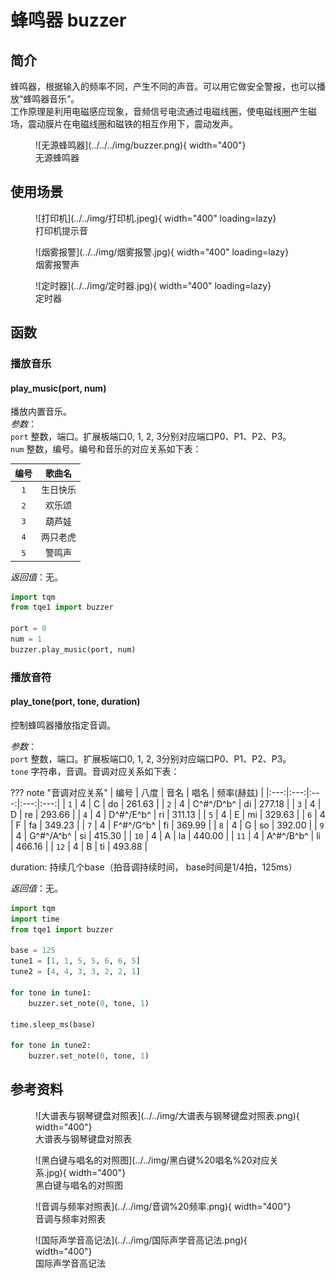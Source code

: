 # 蜂鸣器 buzzer

## 简介

蜂鸣器，根据输入的频率不同，产生不同的声音。可以用它做安全警报，也可以播放“蜂鸣器音乐”。<br>
工作原理是利用电磁感应现象，音频信号电流通过电磁线圈，使电磁线圈产生磁场，震动膜片在电磁线圈和磁铁的相互作用下，震动发声。

<figure markdown>
  ![无源蜂鸣器](../../../img/buzzer.png){ width="400"}
  <figcaption>无源蜂鸣器</figcaption>
</figure>

## 使用场景

<figure markdown>
  ![打印机](../../img/打印机.jpeg){ width="400" loading=lazy}
  <figcaption>打印机提示音</figcaption>
</figure>
<figure markdown>
  ![烟雾报警](../../img/烟雾报警.jpg){ width="400" loading=lazy}
  <figcaption>烟雾报警声</figcaption>
</figure>
<figure markdown>
  ![定时器](../../img/定时器.jpg){ width="400" loading=lazy}
  <figcaption>定时器</figcaption>
</figure>

## 函数

### 播放音乐

#### play_music(port, num)

播放内置音乐。<br>
*参数*：<br>
`port` 整数，端口。扩展板端口0, 1, 2, 3分别对应端口P0、P1、P2、P3。<br>
`num` 整数，编号。编号和音乐的对应关系如下表：

| 编号  | 歌曲名  |
|:---:|:----:|
| `1` | 生日快乐 |
| `2` | 欢乐颂  |
| `3` | 葫芦娃  |
| `4` | 两只老虎 |
| `5` | 警鸣声  |

*返回值*：无。

```py title="buzzerMusic.py" linenums="1" hl_lines="2 6"
import tqm
from tqe1 import buzzer

port = 0
num = 1
buzzer.play_music(port, num)
```

### 播放音符

#### play_tone(port, tone, duration)

控制蜂鸣器播放指定音调。

*参数*：  
`port` 整数，端口。扩展板端口0, 1, 2, 3分别对应端口P0、P1、P2、P3。  
`tone` 字符串，音调。音调对应关系如下表：

??? note "音调对应关系"
  |  编号  |  八度  |  音名  |  唱名  |  频率(赫兹)  |
  |:---:|:---:|:---:|:---:|:---:|
  |  `1`   |  4  |  C          |  do  |  261.63  |
  |  `2`   |  4  |  C^#^/D^b^  |  di  |  277.18  |
  |  `3`   |  4  |  D          |  re  |  293.66  |
  |  `4`   |  4  |  D^#^/E^b^  |  ri  |  311.13  |
  |  `5`   |  4  |  E          |  mi  |  329.63  |
  |  `6`   |  4  |  F          |  fa  |  349.23  |
  |  `7`   |  4  |  F^#^/G^b^  |  fi  |  369.99  |
  |  `8`   |  4  |  G          |  so  |  392.00  |
  |  `9`   |  4  |  G^#^/A^b^  |  si  |  415.30  |
  |  `10`  |  4  |  A          |  la  |  440.00  |
  |  `11`  |  4  |  A^#^/B^b^  |  li  |  466.16  |
  |  `12`  |  4  |  B          |  ti  |  493.88  |

duration: 持续几个base（拍音调持续时间， base时间是1/4拍，125ms）

*返回值*：无。

```py title="playUmusic.py" linenums="1" hl_lines="10 15"
import tqm
import time
from tqe1 import buzzer

base = 125
tune1 = [1, 1, 5, 5, 6, 6, 5]
tune2 = [4, 4, 3, 3, 2, 2, 1]

for tone in tune1:
    buzzer.set_note(0, tone, 1)

time.sleep_ms(base)

for tone in tune2:
    buzzer.set_note(0, tone, 1)
```

## 参考资料
<figure markdown>
  ![大谱表与钢琴键盘对照表](../../img/大谱表与钢琴键盘对照表.png){ width="400"}
  <figcaption>大谱表与钢琴键盘对照表</figcaption>
</figure>
<figure markdown>
  ![黑白键与唱名的对照图](../../img/黑白键%20唱名%20对应关系.jpg){ width="400"}
  <figcaption>黑白键与唱名的对照图</figcaption>
</figure>
<figure markdown>
  ![音调与频率对照表](../../img/音调%20频率.png){ width="400"}
  <figcaption>音调与频率对照表</figcaption>
</figure>
<figure markdown>
  ![国际声学音高记法](../../img/国际声学音高记法.png){ width="400"}
  <figcaption>国际声学音高记法</figcaption>
</figure>